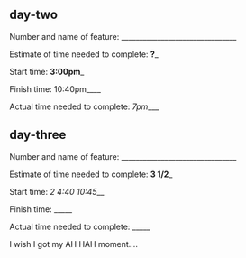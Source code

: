 ## day-two

Number and name of feature: ________________________________

Estimate of time needed to complete: __?___

Start time: __3:00pm___

Finish time: 10:40pm____

Actual time needed to complete: _7pm____

## day-three

Number and name of feature: ________________________________

Estimate of time needed to complete: __3 1/2___

Start time: _2 4:40 10:45___

Finish time: _____

Actual time needed to complete: _____

I wish I got my AH HAH moment.... 
